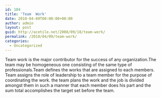 ```yaml
---
id: 184
title: 'Team  Work'
date: 2010-04-09T00:00:00+00:00
author: admin
layout: post
guid: http://acetile.net/2008/09/18/team-work/
permalink: /2010/04/09/team-work/
categories:
  - Uncategorized
---
```

Team work is the major contributor for the success of any organization.The team may be homogeneous one consisting of the same type of professionals.Team defines the works that are assigned to each members. Team assigns the role of leadership to a team member for the purpose of coordinating the work. the team plans the work and the job is divided amongst them in such a manner that each member does his part and the sum total accomplishes the target set before the team.